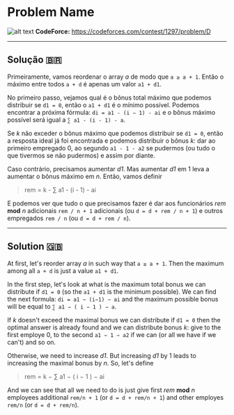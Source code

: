 # Problem Name

![alt text]("Link")
**CodeForce:** https://codeforces.com/contest/1297/problem/D

---

## Solução 🇧🇷

Primeiramente, vamos reordenar o array _a_ de modo que `a ≥ a + 1`. Então o máximo entre todos `a + d` é apenas um valor `a1 + d1`.

No primeiro passo, vejamos qual é o bônus total máximo que podemos distribuir se `d1 = 0`, então o `a1 + d1` é o mínimo possível. Podemos encontrar a próxima fórmula: `di = a1 - (i − 1) - ai` e o bônus máximo possível será igual a `∑ a1 - (i - 1) - a`.

Se _k_ não exceder o bônus máximo que podemos distribuir se `d1 = 0`, então a resposta ideal já foi encontrada e podemos distribuir o bônus _k_: dar ao primeiro empregado 0, ao segundo `a1 - 1 - a2` se pudermos (ou tudo o que tivermos se não pudermos) e assim por diante.

Caso contrário, precisamos aumentar _d1_. Mas aumentar _d1_ em 1 leva a aumentar o bônus máximo em _n_. Então, vamos definir
> rem = k - ∑ a1 - (i - 1) - ai

E podemos ver que tudo o que precisamos fazer é dar aos funcionários _rem_ **mod** _n_ adicionais `rem / n + 1` adicionais (ou `d = d + rem / n + 1`) e outros empregados `rem / n` (ou `d = d + rem / n`).

---

## Solution 🇬🇧

At first, let's reorder array _a_ in such way that `a ≥ a + 1`. Then the maximum among all `a + d` is just a value `a1 + d1`.

In the first step, let's look at what is the maximum total bonus we can distribute if `d1 = 0` (so the `a1 + d1` is the minimum possible). We can find the next formula: `di = a1 − (i−1) − ai` and the maximum possible bonus will be equal to `∑ a1 − ( i − 1 ) − a`.

If _k_ doesn't exceed the maximal bonus we can distribute if `d1 = 0` then the optimal answer is already found and we can distribute bonus _k_: give to the first employe 0, to the second `a1 − 1 − a2` if we can (or all we have if we can't) and so on.

Otherwise, we need to increase _d1_. But increasing _d1_ by 1 leads to increasing the maximal bonus by _n_. So, let's define
> rem = k − ∑ a1 − ( i − 1 ) − ai

And we can see that all we need to do is just give first _rem_ **mod** _n_ employees additional `rem/n + 1` (or `d = d + rem/n + 1`) and other employes `rem/n` (or `d = d + rem/n`).
